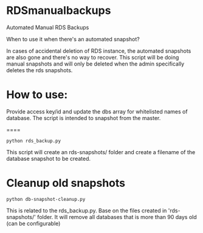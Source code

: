 RDSmanualbackups
================

Automated Manual RDS Backups

When to use it when there's an automated snapshot?

In cases of accidental deletion of RDS instance, the automated snapshots are also gone and there's no way to recover. This script will be doing manual snapshots and will only be deleted when the admin specifically deletes the rds snapshots.

How to use:
====
Provide access key/id and update the dbs array for whitelisted names of database. The script is intended to snapshot from the master.

====

    python rds_backup.py
  
This script will create an rds-snapshots/ folder and create a filename of the database snapshot to be created.



Cleanup old snapshots
====

    python db-snapshot-cleanup.py
    

This is related to the rds_backup.py. Base on the files created in 'rds-snapshots/' folder. It will remove all databases that is more than 90 days old (can be configurable) 
